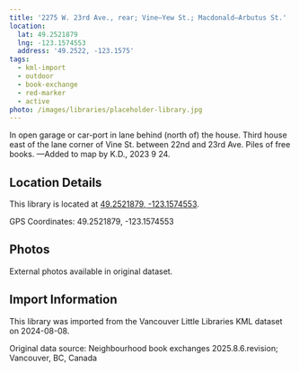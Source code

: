 ```yaml
---
title: '2275 W. 23rd Ave., rear; Vine—Yew St.; Macdonald—Arbutus St.'
location:
  lat: 49.2521879
  lng: -123.1574553
  address: '49.2522, -123.1575'
tags:
  - kml-import
  - outdoor
  - book-exchange
  - red-marker
  - active
photo: /images/libraries/placeholder-library.jpg
---
```

In open garage or car-port in lane behind 
(north of) the house.
Third house east of the lane corner of Vine St. between 22nd and 23rd Ave.
Piles of free books.
—Added to map by K.D., 2023 9 24.  

## Location Details

This library is located at [49.2521879, -123.1574553](https://www.google.com/maps?q=49.2521879,-123.1574553).

GPS Coordinates: 49.2521879, -123.1574553

## Photos

External photos available in original dataset.

## Import Information

This library was imported from the Vancouver Little Libraries KML dataset on 2024-08-08.

Original data source: Neighbourhood book exchanges 2025.8.6.revision; Vancouver, BC, Canada
